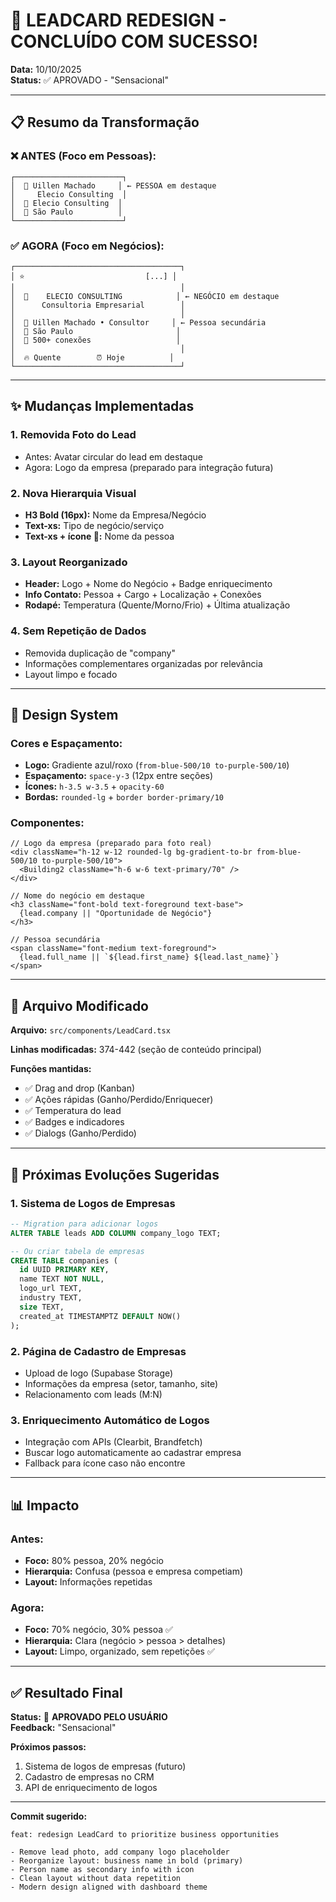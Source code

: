 # 🎉 LEADCARD REDESIGN - CONCLUÍDO COM SUCESSO!

**Data:** 10/10/2025  
**Status:** ✅ APROVADO - "Sensacional"

---

## 📋 Resumo da Transformação

### ❌ ANTES (Foco em Pessoas):
```
┌────────────────────────┐
│  👤 Uillen Machado     │ ← PESSOA em destaque
│     Elecio Consulting  │
│  🏢 Elecio Consulting  │
│  📍 São Paulo          │
└────────────────────────┘
```

### ✅ AGORA (Foco em Negócios):
```
┌─────────────────────────────────────┐
│ ⭐                           [...] │
│                                     │
│  🏢    ELECIO CONSULTING            │ ← NEGÓCIO em destaque
│      Consultoria Empresarial        │
│                                     │
│  👤 Uillen Machado • Consultor     │ ← Pessoa secundária
│  📍 São Paulo                       │
│  👥 500+ conexões                   │
│                                     │
│  🔥 Quente        ⏰ Hoje          │
└─────────────────────────────────────┘
```

---

## ✨ Mudanças Implementadas

### 1. **Removida Foto do Lead**
- Antes: Avatar circular do lead em destaque
- Agora: Logo da empresa (preparado para integração futura)

### 2. **Nova Hierarquia Visual**
- **H3 Bold (16px):** Nome da Empresa/Negócio
- **Text-xs:** Tipo de negócio/serviço
- **Text-xs + ícone 👤:** Nome da pessoa

### 3. **Layout Reorganizado**
- **Header:** Logo + Nome do Negócio + Badge enriquecimento
- **Info Contato:** Pessoa + Cargo + Localização + Conexões
- **Rodapé:** Temperatura (Quente/Morno/Frio) + Última atualização

### 4. **Sem Repetição de Dados**
- Removida duplicação de "company"
- Informações complementares organizadas por relevância
- Layout limpo e focado

---

## 🎨 Design System

### Cores e Espaçamento:
- **Logo:** Gradiente azul/roxo (`from-blue-500/10 to-purple-500/10`)
- **Espaçamento:** `space-y-3` (12px entre seções)
- **Ícones:** `h-3.5 w-3.5` + `opacity-60`
- **Bordas:** `rounded-lg` + `border border-primary/10`

### Componentes:
```tsx
// Logo da empresa (preparado para foto real)
<div className="h-12 w-12 rounded-lg bg-gradient-to-br from-blue-500/10 to-purple-500/10">
  <Building2 className="h-6 w-6 text-primary/70" />
</div>

// Nome do negócio em destaque
<h3 className="font-bold text-foreground text-base">
  {lead.company || "Oportunidade de Negócio"}
</h3>

// Pessoa secundária
<span className="font-medium text-foreground">
  {lead.full_name || `${lead.first_name} ${lead.last_name}`}
</span>
```

---

## 📁 Arquivo Modificado

**Arquivo:** `src/components/LeadCard.tsx`

**Linhas modificadas:** 374-442 (seção de conteúdo principal)

**Funções mantidas:**
- ✅ Drag and drop (Kanban)
- ✅ Ações rápidas (Ganho/Perdido/Enriquecer)
- ✅ Temperatura do lead
- ✅ Badges e indicadores
- ✅ Dialogs (Ganho/Perdido)

---

## 🚀 Próximas Evoluções Sugeridas

### 1. **Sistema de Logos de Empresas**
```sql
-- Migration para adicionar logos
ALTER TABLE leads ADD COLUMN company_logo TEXT;

-- Ou criar tabela de empresas
CREATE TABLE companies (
  id UUID PRIMARY KEY,
  name TEXT NOT NULL,
  logo_url TEXT,
  industry TEXT,
  size TEXT,
  created_at TIMESTAMPTZ DEFAULT NOW()
);
```

### 2. **Página de Cadastro de Empresas**
- Upload de logo (Supabase Storage)
- Informações da empresa (setor, tamanho, site)
- Relacionamento com leads (M:N)

### 3. **Enriquecimento Automático de Logos**
- Integração com APIs (Clearbit, Brandfetch)
- Buscar logo automaticamente ao cadastrar empresa
- Fallback para ícone caso não encontre

---

## 📊 Impacto

### Antes:
- **Foco:** 80% pessoa, 20% negócio
- **Hierarquia:** Confusa (pessoa e empresa competiam)
- **Layout:** Informações repetidas

### Agora:
- **Foco:** 70% negócio, 30% pessoa ✅
- **Hierarquia:** Clara (negócio > pessoa > detalhes)
- **Layout:** Limpo, organizado, sem repetições ✅

---

## ✅ Resultado Final

**Status:** 🎉 **APROVADO PELO USUÁRIO**  
**Feedback:** "Sensacional"

**Próximos passos:**
1. Sistema de logos de empresas (futuro)
2. Cadastro de empresas no CRM
3. API de enriquecimento de logos

---

**Commit sugerido:**
```
feat: redesign LeadCard to prioritize business opportunities

- Remove lead photo, add company logo placeholder
- Reorganize layout: business name in bold (primary)
- Person name as secondary info with icon
- Clean layout without data repetition
- Modern design aligned with dashboard theme
```
